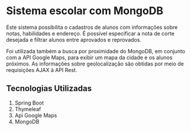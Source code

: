 # Sistema escolar com MongoDB

Este sistema possibilita o cadastros de alunos com informações sobre notas, habilidades e endereço.
É possível especificar a nota de corte desejada e filtrar alunos entre aprovados e reprovados.

Foi utilizada também a busca por proximidade do MongoDB, em conjunto com a API Google Maps, para exibir um mapa da cidade e os alunos próximos. 
As informações sobre geolocalização são obtidas por meio de requisições AJAX à API Rest.


## Tecnologias Utilizadas

1. Spring Boot
2. Thymeleaf
3. Api Google Maps
4. MongoDB





